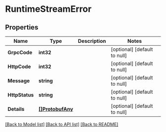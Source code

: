 # RuntimeStreamError

## Properties
Name | Type | Description | Notes
------------ | ------------- | ------------- | -------------
**GrpcCode** | **int32** |  | [optional] [default to null]
**HttpCode** | **int32** |  | [optional] [default to null]
**Message** | **string** |  | [optional] [default to null]
**HttpStatus** | **string** |  | [optional] [default to null]
**Details** | [**[]ProtobufAny**](protobufAny.md) |  | [optional] [default to null]

[[Back to Model list]](../README.md#documentation-for-models) [[Back to API list]](../README.md#documentation-for-api-endpoints) [[Back to README]](../README.md)



